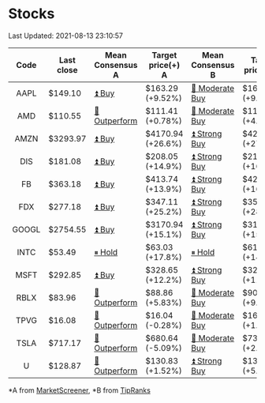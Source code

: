 # Stocks
Last Updated: 2021-08-13 23:10:57

|Code|Last close|Mean Consensus A|Target price(+) A|Mean Consensus B|Target price(+) B|
|:--:|-|-|-|-|-|
|AAPL|$149.10|[⏫ Buy](https://m.marketscreener.com/quote/stock/-4849/)|$163.29 (+9.52%)|[🔼 Moderate Buy](https://www.tipranks.com/stocks/aapl/forecast)|$162.12 (+9.27%)|
|AMD|$110.55|[🔼 Outperform](https://m.marketscreener.com/quote/stock/-19475876/)|$111.41 (+0.78%)|[🔼 Moderate Buy](https://www.tipranks.com/stocks/amd/forecast)|$111.73 (+4.91%)|
|AMZN|$3293.97|[⏫ Buy](https://m.marketscreener.com/quote/stock/-12864605/)|$4170.94 (+26.6%)|[⏫ Strong Buy](https://www.tipranks.com/stocks/amzn/forecast)|$4214.13 (+27.57%)|
|DIS|$181.08|[⏫ Buy](https://m.marketscreener.com/quote/stock/-4842/)|$208.05 (+14.9%)|[⏫ Strong Buy](https://www.tipranks.com/stocks/dis/forecast)|$211.43 (+16.76%)|
|FB|$363.18|[⏫ Buy](https://m.marketscreener.com/quote/stock/-10547141/)|$413.74 (+13.9%)|[⏫ Strong Buy](https://www.tipranks.com/stocks/fb/forecast)|$421.70 (+16.11%)|
|FDX|$277.18|[⏫ Buy](https://m.marketscreener.com/quote/stock/-12585/)|$347.11 (+25.2%)|[⏫ Strong Buy](https://www.tipranks.com/stocks/fdx/forecast)|$355.45 (+28.00%)|
|GOOGL|$2754.55|[⏫ Buy](https://m.marketscreener.com/quote/stock/-24203373/)|$3170.94 (+15.1%)|[⏫ Strong Buy](https://www.tipranks.com/stocks/googl/forecast)|$3176.18 (+15.76%)|
|INTC|$53.49|[⏸ Hold](https://m.marketscreener.com/quote/stock/-4829/)|$63.03 (+17.8%)|[⏸ Hold](https://www.tipranks.com/stocks/intc/forecast)|$61.00 (+14.96%)|
|MSFT|$292.85|[⏫ Buy](https://m.marketscreener.com/quote/stock/-4835/)|$328.65 (+12.2%)|[⏫ Strong Buy](https://www.tipranks.com/stocks/msft/forecast)|$322.75 (+11.37%)|
|RBLX|$83.96|[🔼 Outperform](https://m.marketscreener.com/quote/stock/-117793644/)|$88.86 (+5.83%)|[🔼 Moderate Buy](https://www.tipranks.com/stocks/rblx/forecast)|$90.20 (+9.16%)|
|TPVG|$16.08|[🔼 Outperform](https://m.marketscreener.com/quote/stock/-15933327/)|$16.04 (-0.28%)|[🔼 Moderate Buy](https://www.tipranks.com/stocks/tpvg/forecast)|$16.00 (+1.14%)|
|TSLA|$717.17|[🔼 Outperform](https://m.marketscreener.com/quote/stock/-6344549/)|$680.64 (-5.09%)|[🔼 Moderate Buy](https://www.tipranks.com/stocks/tsla/forecast)|$735.05 (+2.24%)|
|U|$128.87|[🔼 Outperform](https://m.marketscreener.com/quote/stock/-112492634/)|$130.83 (+1.52%)|[⏫ Strong Buy](https://www.tipranks.com/stocks/u/forecast)|$135.11 (+5.49%)|


*A from [MarketScreener](https://www.marketscreener.com), *B from [TipRanks](https://www.tipranks.com)
